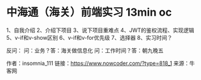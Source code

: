 # 中海通（海关）前端实习 13min oc

1、自我介绍
2、介绍下项目
3、说下项目重难点
4、JWT的鉴权流程、实现逻辑
5、v-if和v-show区别
6、v-if和v-for优先级
7、选择器
8、实习时间？

反问：
问：业务？答：海关做信息化
问：工作时间？答：朝九晚五



作者：insomnia_111
链接：https://www.nowcoder.com/?type=818_1
来源：牛客网